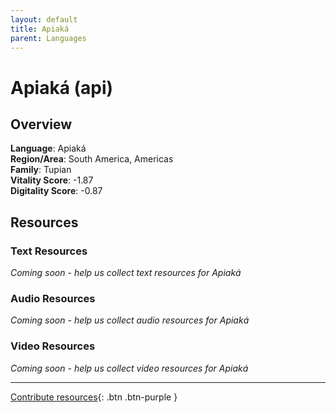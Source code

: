 ```yaml
---
layout: default
title: Apiaká
parent: Languages
---
```


# Apiaká (api)

## Overview

**Language**: Apiaká  
**Region/Area**: South America, Americas  
**Family**: Tupian  
**Vitality Score**: -1.87  
**Digitality Score**: -0.87  

## Resources

### Text Resources
*Coming soon - help us collect text resources for Apiaká*

### Audio Resources
*Coming soon - help us collect audio resources for Apiaká*

### Video Resources
*Coming soon - help us collect video resources for Apiaká*

---

[Contribute resources](https://fairtrain.github.io/){: .btn .btn-purple }
